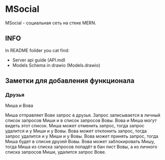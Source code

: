 # MSocial

MSocial - социальная сеть на стеке MERN.

## INFO

In README foilder you cat find:

- Server api guide (API.md)
- Models Schema in drawio (Models.drawio)

## Заметки для добавления функционала

### Друзья

Миша и Вова

Миша отправляет Вове запрос в друзья.
Запрос записывается в личный список запросов Миши и в список запросов Вовы.
Вова и Миша могут видеть этот список.
Миша может отменить запрос, тогда запрос удалится и у Миши и у Вовы.
Вова может отклонить запрос, тогда запрос удалится и у Миши и у Вовы.
Вова может принять запрос, тогда Миша будет в списке друзей Вовы.
Вова может заблокировать Мишу, тогда Миша из списка запросов попадёт в бан лист Вовы, а из личного списка запросов Миши, удалится запрос Вове.
